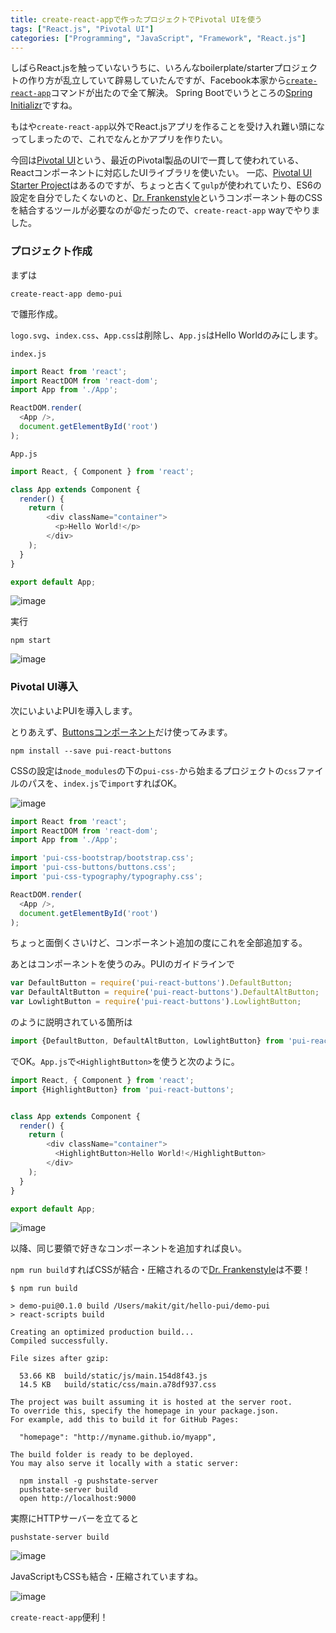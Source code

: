 ```yaml
---
title: create-react-appで作ったプロジェクトでPivotal UIを使う
tags: ["React.js", "Pivotal UI"]
categories: ["Programming", "JavaScript", "Framework", "React.js"]
---
```


しばらReact.jsを触っていないうちに、いろんなboilerplate/starterプロジェクトの作り方が乱立していて辟易していたんですが、Facebook本家から[`create-react-app`](https://github.com/facebookincubator/create-react-app)コマンドが出たので全て解決。
Spring Bootでいうところの[Spring Initializr](https://start.spring.io)ですね。

もはや`create-react-app`以外でReact.jsアプリを作ることを受け入れ難い頭になってしまったので、これでなんとかアプリを作りたい。

今回は[Pivotal UI](http://styleguide.cfapps.io/)という、最近のPivotal製品のUIで一貫して使われている、Reactコンポーネントに対応したUIライブラリを使いたい。
一応、[Pivotal UI Starter Project](https://github.com/pivotal-cf/pui-starter-project)はあるのですが、ちょっと古くて`gulp`が使われていたり、ES6の設定を自分でしたくないのと、[Dr. Frankenstyle](https://github.com/pivotal-cf/pivotal-ui#install)というコンポーネント毎のCSSを結合するツールが必要なのが😩だったので、`create-react-app` wayでやりました。

### プロジェクト作成

まずは

```
create-react-app demo-pui
```

で雛形作成。

`logo.svg`、`index.css`、`App.css`は削除し、`App.js`はHello Worldのみにします。


`index.js`

``` js
import React from 'react';
import ReactDOM from 'react-dom';
import App from './App';

ReactDOM.render(
  <App />,
  document.getElementById('root')
);
```

`App.js`

``` js
import React, { Component } from 'react';

class App extends Component {
  render() {
    return (
        <div className="container">
          <p>Hello World!</p>
        </div>
    );
  }
}

export default App;
```

![image](https://qiita-image-store.s3.amazonaws.com/0/1852/0b247707-ca95-834c-c995-1da458b1c8ee.png)

実行

```
npm start
```

![image](https://qiita-image-store.s3.amazonaws.com/0/1852/299576ff-904f-1850-7a94-9b54529ac1bb.png)


### Pivotal UI導入

次にいよいよPUIを導入します。

とりあえず、[Buttonsコンポーネント](http://styleguide.pivotal.io/react_base_buttons.html)だけ使ってみます。

```
npm install --save pui-react-buttons
```

CSSの設定は`node_modules`の下の`pui-css-`から始まるプロジェクトの`css`ファイルのパスを、`index.js`で`import`すればOK。

![image](https://qiita-image-store.s3.amazonaws.com/0/1852/94c23e77-3482-5ecc-392c-3d00d1fb6ff3.png)


``` js
import React from 'react';
import ReactDOM from 'react-dom';
import App from './App';

import 'pui-css-bootstrap/bootstrap.css';
import 'pui-css-buttons/buttons.css';
import 'pui-css-typography/typography.css';

ReactDOM.render(
  <App />,
  document.getElementById('root')
);
```

ちょっと面倒くさいけど、コンポーネント追加の度にこれを全部追加する。

あとはコンポーネントを使うのみ。PUIのガイドラインで

``` js
var DefaultButton = require('pui-react-buttons').DefaultButton;
var DefaultAltButton = require('pui-react-buttons').DefaultAltButton;
var LowlightButton = require('pui-react-buttons').LowlightButton;
```

のように説明されている箇所は

``` js
import {DefaultButton, DefaultAltButton, LowlightButton} from 'pui-react-buttons';
```

でOK。`App.js`で`<HighlightButton>`を使うと次のように。


``` js
import React, { Component } from 'react';
import {HighlightButton} from 'pui-react-buttons';


class App extends Component {
  render() {
    return (
        <div className="container">
          <HighlightButton>Hello World!</HighlightButton>
        </div>
    );
  }
}

export default App;
```


![image](https://qiita-image-store.s3.amazonaws.com/0/1852/73b714b8-873e-988e-ca17-23f85d28c8e5.png)

以降、同じ要領で好きなコンポーネントを追加すれば良い。

`npm run build`すればCSSが結合・圧縮されるので[Dr. Frankenstyle](https://github.com/pivotal-cf/dr-frankenstyle)は不要！

``` console
$ npm run build

> demo-pui@0.1.0 build /Users/makit/git/hello-pui/demo-pui
> react-scripts build

Creating an optimized production build...
Compiled successfully.

File sizes after gzip:

  53.66 KB  build/static/js/main.154d8f43.js
  14.5 KB   build/static/css/main.a78df937.css

The project was built assuming it is hosted at the server root.
To override this, specify the homepage in your package.json.
For example, add this to build it for GitHub Pages:

  "homepage": "http://myname.github.io/myapp",

The build folder is ready to be deployed.
You may also serve it locally with a static server:

  npm install -g pushstate-server
  pushstate-server build
  open http://localhost:9000
```

実際にHTTPサーバーを立てると

```
pushstate-server build
```

![image](https://qiita-image-store.s3.amazonaws.com/0/1852/ccfd2e55-d92d-3338-dbfe-37052d082ee2.png)

JavaScriptもCSSも結合・圧縮されていますね。

![image](https://qiita-image-store.s3.amazonaws.com/0/1852/33434fca-1d12-1169-8bbb-56277727d758.png)

`create-react-app`便利！
